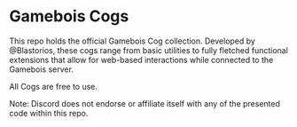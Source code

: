 # Gamebois Cogs

This repo holds the official Gamebois Cog collection. Developed by @Blastorios, these cogs range from basic utilities to fully fletched functional extensions that allow for web-based interactions while connected to the Gamebois server.

All Cogs are free to use.

Note: Discord does not endorse or affiliate itself with any of the presented code within this repo.
